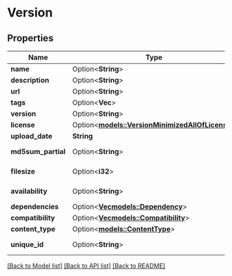 # Version

## Properties

Name | Type | Description | Notes
------------ | ------------- | ------------- | -------------
**name** | Option<**String**> |  | [optional]
**description** | Option<**String**> |  | [optional]
**url** | Option<**String**> |  | [optional]
**tags** | Option<**Vec<String>**> |  | [optional]
**version** | Option<**String**> |  | [optional]
**license** | Option<[**models::VersionMinimizedAllOfLicense**](VersionMinimized_allOf_license.md)> |  | [optional]
**upload_date** | **String** |  | [readonly]
**md5sum_partial** | Option<**String**> |  | [optional][readonly]
**filesize** | Option<**i32**> |  | [optional][readonly]
**availability** | Option<**String**> |  | [optional][readonly]
**dependencies** | Option<[**Vec<models::Dependency>**](Dependency.md)> |  | [optional]
**compatibility** | Option<[**Vec<models::Compatibility>**](Compatibility.md)> |  | [optional]
**content_type** | Option<[**models::ContentType**](ContentType.md)> |  | [optional]
**unique_id** | Option<**String**> |  | [optional][readonly]

[[Back to Model list]](../README.md#documentation-for-models) [[Back to API list]](../README.md#documentation-for-api-endpoints) [[Back to README]](../README.md)


